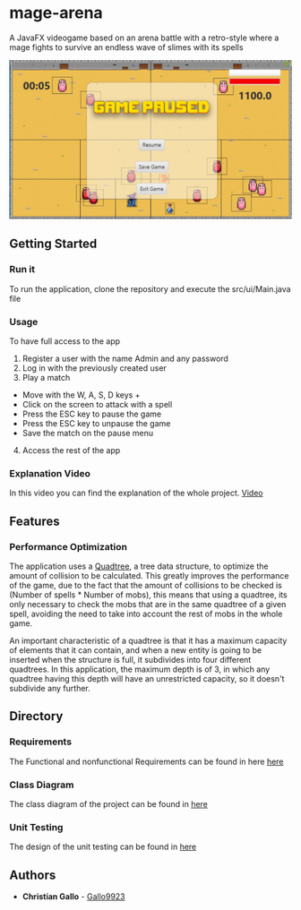 # mage-arena
A JavaFX videogame based on an arena battle with a retro-style where a mage fights to survive an endless wave of slimes with its spells

![](docs/images/paused_game_img.JPG)

## Getting Started

### Run it

To run the application, clone the repository and execute the src/ui/Main.java file

### Usage

To have full access to the app

1. Register a user with the name Admin and any password
2. Log in with the previously created user
3. Play a match
  - Move with the W, A, S, D keys +
  - Click on the screen to attack with a spell
  - Press the ESC key to pause the game
  - Press the ESC key to unpause the game
  - Save the match on the pause menu
4. Access the rest of the app

### Explanation Video

In this video you can find the explanation of the whole project. 
[Video](https://youtu.be/nyuW5ttxnlA)

## Features

### Performance Optimization

The application uses a [Quadtree](https://en.wikipedia.org/wiki/Quadtree), a tree data structure, to optimize the amount of collision to be calculated. 
This greatly improves the performance of the game, due to the fact that the amount of collisions to be checked is 
(Number of spells * Number of mobs), this means that using a quadtree, its only necessary to check the mobs that are 
in the same quadtree of a given spell, avoiding the need to take into account the rest of mobs in the whole game.

An important characteristic of a quadtree is that it has a maximum capacity of elements that it can contain, and 
when a new entity is going to be inserted when the structure is full, it subdivides into four different quadtrees. 
In this application, the maximum depth is of 3, in which any quadtree having this depth will have an unrestricted capacity, 
so it doesn't subdivide any further.


## Directory

### Requirements

The Functional and nonfunctional Requirements can be found in here [here](https://github.com/Gallo9923/mage-arena/blob/master/docs/Entregas/Entrega%20Final%20Proyecto.pdf)

### Class Diagram

The class diagram of the project can be found in [here](https://github.com/Gallo9923/mage-arena/blob/master/docs/Class%20Diagram/Class_Diagram.jpg)

### Unit Testing

The design of the unit testing can be found in [here](https://github.com/Gallo9923/mage-arena/blob/master/docs/Entregas/Unit%20Testing.pdf)

## Authors

* **Christian Gallo** - [Gallo9923](https://github.com/Gallo9923)
